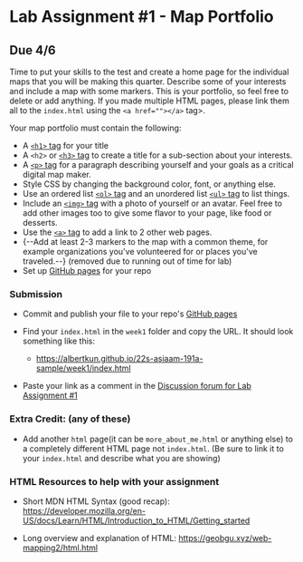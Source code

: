 # Lab Assignment #1 - Map Portfolio

## Due 4/6
Time to put your skills to the test and create a home page for the individual maps that you will be making this quarter. Describe some of your interests and include a map with some markers. This is your portfolio, so feel free to delete or add anything. If you made multiple HTML pages, please link them all to the `index.html` using the `<a href=""></a>` tag>.

Your map portfolio must contain the following:

- A [`<h1>` tag](https://developer.mozilla.org/en-US/docs/Web/HTML/Element/Heading_Elements) for your title
- A `<h2>` or [`<h3>` tag](https://developer.mozilla.org/en-US/docs/Web/HTML/Element/Heading_Elements) to create a title for a sub-section about your interests. 
- A [`<p>` tag](https://developer.mozilla.org/en-US/docs/Web/HTML/Element/p) for a paragraph describing yourself and your goals as a critical digital map maker.
- Style CSS by changing the background color, font, or anything else.
- Use an ordered list [`<ol>` tag](https://developer.mozilla.org/en-US/docs/Web/HTML/Element/ol) and an unordered list [`<ul>` tag](https://developer.mozilla.org/en-US/docs/Web/HTML/Element/ul) to list things.
- Include an [`<img>` tag](https://developer.mozilla.org/en-US/docs/Web/HTML/Element/img) with a photo of yourself or an avatar. Feel free to add other images too to give some flavor to your page, like food or desserts.
- Use the [`<a>` tag](https://developer.mozilla.org/en-US/docs/Web/HTML/Element/a) to add a link to 2 other web pages.
- {--Add at least 2-3 markers to the map with a common theme, for example organizations you've volunteered for or places you've traveled.--} (removed due to running out of time for lab)
- Set up [GitHub pages](../../help/submit.md) for your repo

###  Submission

- Commit and publish your file to your repo's [GitHub pages](https://guides.github.com/features/pages/)
- Find your `index.html` in the `week1` folder and copy the URL. It should look something like this:

  - https://albertkun.github.io/22s-asiaam-191a-sample/week1/index.html

- Paste your link as a comment in the [Discussion forum for Lab Assignment #1](https://github.com/albertkun/22S-ASIAAM-191A/discussions/4)

### Extra Credit: (any of these) 
   - Add another `html` page(it can be `more_about_me.html` or anything else) to a completely different HTML page not `index.html`. (Be sure to link it to your `index.html` and describe what you are showing)

### HTML Resources to help with your assignment

- Short MDN HTML Syntax (good recap): 
https://developer.mozilla.org/en-US/docs/Learn/HTML/Introduction_to_HTML/Getting_started

- Long overview and explanation of HTML:
https://geobgu.xyz/web-mapping2/html.html
